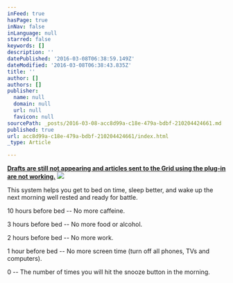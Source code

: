 ```yaml
---
inFeed: true
hasPage: true
inNav: false
inLanguage: null
starred: false
keywords: []
description: ''
datePublished: '2016-03-08T06:38:59.149Z'
dateModified: '2016-03-08T06:38:43.835Z'
title: ''
author: []
authors: []
publisher:
  name: null
  domain: null
  url: null
  favicon: null
sourcePath: _posts/2016-03-08-acc8d99a-c18e-479a-bdbf-210204424661.md
published: true
url: acc8d99a-c18e-479a-bdbf-210204424661/index.html
_type: Article

---
```

**[Drafts are still not appearing and articles sent to the Grid using the plug-in are not working.][0]**
![](https://the-grid-user-content.s3-us-west-2.amazonaws.com/e12b43ca-1895-4056-a25b-d5c09d6a2fe0.jpg)

This system helps you get to bed on time, sleep better, and wake up the next morning well rested and ready for battle.

10 hours before bed -- No more caffeine.

3 hours before bed -- No more food or alcohol.

2 hours before bed -- No more work.

1 hour before bed -- No more screen time (turn off all phones, TVs and computers).

0 -- The number of times you will hit the snooze button in the morning.

[0]: http://www.earlytorise.com/10-3-2-1-0-formula-to-get-more-done/